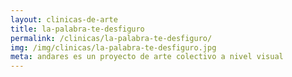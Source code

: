 ```yaml
---
layout: clinicas-de-arte
title: la-palabra-te-desfiguro
permalink: /clinicas/la-palabra-te-desfiguro/
img: /img/clinicas/la-palabra-te-desfiguro.jpg
meta: andares es un proyecto de arte colectivo a nivel visual
---
```


